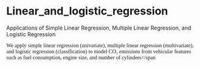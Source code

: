 # Linear_and_logistic_regression
Applications of Simple Linear Regression, Multiple Linear Regression, and Logistic Regression

<span style=" font-family:'Times New Roman';">We apply simple linear regression (univariate), multiple linear regression (multivariate), and logistic regression (classification) to model CO₂ emissions from vehicular features such as fuel consumption, engine size, and number of cylinders</span
